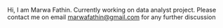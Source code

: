 Hi, I am Marwa Fathin. Currently working on data analyst project. Please contact me on email marwafathin@gmail.com for any further discussion

<!---
marwaafathin/marwaafathin is a ✨ special ✨ repository because its `README.md` (this file) appears on your GitHub profile.
You can click the Preview link to take a look at your changes.
--->
